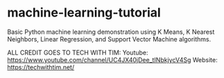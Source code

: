 # machine-learning-tutorial

Basic Python machine learning demonstration using K Means, K Nearest Neighbors, Linear Regression, and Support Vector Machine algorithms.

ALL CREDIT GOES TO TECH WITH TIM:
Youtube: https://www.youtube.com/channel/UC4JX40jDee_tINbkjycV4Sg
Website: https://techwithtim.net/
